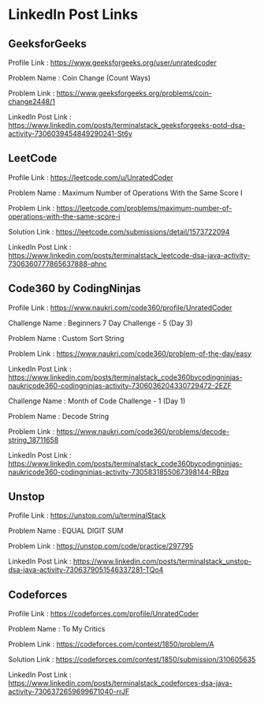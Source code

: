 # LinkedIn Post Links

## GeeksforGeeks

Profile Link : https://www.geeksforgeeks.org/user/unratedcoder

Problem Name : Coin Change (Count Ways)

Problem Link : https://www.geeksforgeeks.org/problems/coin-change2448/1

LinkedIn Post Link : https://www.linkedin.com/posts/terminalstack_geeksforgeeks-potd-dsa-activity-7306039454849290241-St6y

## LeetCode

Profile Link : https://leetcode.com/u/UnratedCoder

Problem Name : Maximum Number of Operations With the Same Score I

Problem Link : https://leetcode.com/problems/maximum-number-of-operations-with-the-same-score-i

Solution Link : https://leetcode.com/submissions/detail/1573722094

LinkedIn Post Link : https://www.linkedin.com/posts/terminalstack_leetcode-dsa-java-activity-7306360777865637888-qhnc

## Code360 by CodingNinjas

Profile Link : https://www.naukri.com/code360/profile/UnratedCoder

Challenge Name : Beginners 7 Day Challenge - 5 (Day 3)

Problem Name : Custom Sort String

Problem Link : https://www.naukri.com/code360/problem-of-the-day/easy

LinkedIn Post Link : https://www.linkedin.com/posts/terminalstack_code360bycodingninjas-naukricode360-codingninjas-activity-7306036204330729472-2EZF

Challenge Name : Month of Code Challenge - 1 (Day 1)

Problem Name : Decode String

Problem Link : https://www.naukri.com/code360/problems/decode-string_18711658

LinkedIn Post Link : https://www.linkedin.com/posts/terminalstack_code360bycodingninjas-naukricode360-codingninjas-activity-7305831855067398144-RBzq

## Unstop

Profile Link : https://unstop.com/u/terminalStack

Problem Name : EQUAL DIGIT SUM

Problem Link : https://unstop.com/code/practice/297795

LinkedIn Post Link : https://www.linkedin.com/posts/terminalstack_unstop-dsa-java-activity-7306379051546337281-TQo4

## Codeforces

Profile Link : https://codeforces.com/profile/UnratedCoder

Problem Name : To My Critics

Problem Link : https://codeforces.com/contest/1850/problem/A

Solution Link : https://codeforces.com/contest/1850/submission/310605635

LinkedIn Post Link : https://www.linkedin.com/posts/terminalstack_codeforces-dsa-java-activity-7306372659699671040-rrJF
